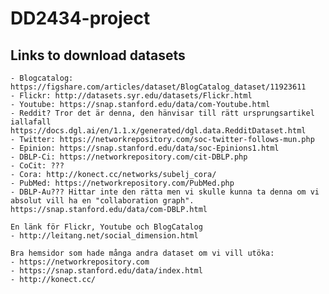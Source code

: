 # DD2434-project


## Links to download datasets
	- Blogcatalog: https://figshare.com/articles/dataset/BlogCatalog_dataset/11923611
	- Flickr: http://datasets.syr.edu/datasets/Flickr.html
	- Youtube: https://snap.stanford.edu/data/com-Youtube.html
	- Reddit? Tror det är denna, den hänvisar till rätt ursprungsartikel iallafall https://docs.dgl.ai/en/1.1.x/generated/dgl.data.RedditDataset.html 
	- Twitter: https://networkrepository.com/soc-twitter-follows-mun.php
	- Epinion: https://snap.stanford.edu/data/soc-Epinions1.html
	- DBLP-Ci: https://networkrepository.com/cit-DBLP.php
	- CoCit: ???
	- Cora: http://konect.cc/networks/subelj_cora/
	- PubMed: https://networkrepository.com/PubMed.php
	- DBLP-Au??? Hittar inte den rätta men vi skulle kunna ta denna om vi absolut vill ha en "collaboration graph". https://snap.stanford.edu/data/com-DBLP.html

  	En länk för Flickr, Youtube och BlogCatalog
	- http://leitang.net/social_dimension.html

	Bra hemsidor som hade många andra dataset om vi vill utöka:
	- https://networkrepository.com
	- https://snap.stanford.edu/data/index.html
 	- http://konect.cc/


